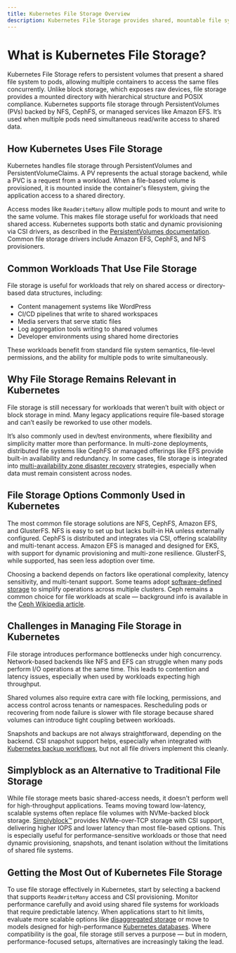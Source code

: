 ```yaml
---
title: Kubernetes File Storage Overview
description: Kubernetes File Storage provides shared, mountable file systems across pods using NFS, CSI drivers, or cloud-native file volumes.
---
```


# What is Kubernetes File Storage?

Kubernetes File Storage refers to persistent volumes that present a shared file system to pods, allowing multiple containers to access the same files concurrently. Unlike block storage, which exposes raw devices, file storage provides a mounted directory with hierarchical structure and POSIX compliance. Kubernetes supports file storage through PersistentVolumes (PVs) backed by NFS, CephFS, or managed services like Amazon EFS. It’s used when multiple pods need simultaneous read/write access to shared data.

## How Kubernetes Uses File Storage

Kubernetes handles file storage through PersistentVolumes and PersistentVolumeClaims. A PV represents the actual storage backend, while a PVC is a request from a workload. When a file-based volume is provisioned, it is mounted inside the container's filesystem, giving the application access to a shared directory.

Access modes like `ReadWriteMany` allow multiple pods to mount and write to the same volume. This makes file storage useful for workloads that need shared access. Kubernetes supports both static and dynamic provisioning via CSI drivers, as described in the [PersistentVolumes documentation](https://kubernetes.io/docs/concepts/storage/persistent-volumes/). Common file storage drivers include Amazon EFS, CephFS, and NFS provisioners.

## Common Workloads That Use File Storage

File storage is useful for workloads that rely on shared access or directory-based data structures, including:

- Content management systems like WordPress  
- CI/CD pipelines that write to shared workspaces  
- Media servers that serve static files  
- Log aggregation tools writing to shared volumes  
- Developer environments using shared home directories

These workloads benefit from standard file system semantics, file-level permissions, and the ability for multiple pods to write simultaneously.

## Why File Storage Remains Relevant in Kubernetes

File storage is still necessary for workloads that weren’t built with object or block storage in mind. Many legacy applications require file-based storage and can’t easily be reworked to use other models.

It’s also commonly used in dev/test environments, where flexibility and simplicity matter more than performance. In multi-zone deployments, distributed file systems like CephFS or managed offerings like EFS provide built-in availability and redundancy. In some cases, file storage is integrated into [multi-availability zone disaster recovery](https://www.simplyblock.io/use-cases/multi-availability-zone-disaster-recovery/) strategies, especially when data must remain consistent across nodes.

## File Storage Options Commonly Used in Kubernetes

The most common file storage solutions are NFS, CephFS, Amazon EFS, and GlusterFS. NFS is easy to set up but lacks built-in HA unless externally configured. CephFS is distributed and integrates via CSI, offering scalability and multi-tenant access. Amazon EFS is managed and designed for EKS, with support for dynamic provisioning and multi-zone resilience. GlusterFS, while supported, has seen less adoption over time.

Choosing a backend depends on factors like operational complexity, latency sensitivity, and multi-tenant support. Some teams adopt [software-defined storage](https://www.simplyblock.io/use-cases/software-defined-storage/) to simplify operations across multiple clusters. Ceph remains a common choice for file workloads at scale — background info is available in the [Ceph Wikipedia article](https://en.wikipedia.org/wiki/Ceph_(software)).

## Challenges in Managing File Storage in Kubernetes

File storage introduces performance bottlenecks under high concurrency. Network-based backends like NFS and EFS can struggle when many pods perform I/O operations at the same time. This leads to contention and latency issues, especially when used by workloads expecting high throughput.

Shared volumes also require extra care with file locking, permissions, and access control across tenants or namespaces. Rescheduling pods or recovering from node failure is slower with file storage because shared volumes can introduce tight coupling between workloads.

Snapshots and backups are not always straightforward, depending on the backend. CSI snapshot support helps, especially when integrated with [Kubernetes backup workflows](https://www.simplyblock.io/use-cases/kubernetes-backup/), but not all file drivers implement this cleanly.

## Simplyblock as an Alternative to Traditional File Storage

While file storage meets basic shared-access needs, it doesn't perform well for high-throughput applications. Teams moving toward low-latency, scalable systems often replace file volumes with NVMe-backed block storage. [Simplyblock™](https://www.simplyblock.io/alternative-to-ceph/) provides NVMe-over-TCP storage with CSI support, delivering higher IOPS and lower latency than most file-based options. This is especially useful for performance-sensitive workloads or those that need dynamic provisioning, snapshots, and tenant isolation without the limitations of shared file systems.

## Getting the Most Out of Kubernetes File Storage

To use file storage effectively in Kubernetes, start by selecting a backend that supports `ReadWriteMany` access and CSI provisioning. Monitor performance carefully and avoid using shared file systems for workloads that require predictable latency. When applications start to hit limits, evaluate more scalable options like [disaggregated storage](https://www.simplyblock.io/use-cases/disaggregated-storage/) or move to models designed for high-performance [Kubernetes databases](https://www.simplyblock.io/use-cases/database-on-kubernetes/). Where compatibility is the goal, file storage still serves a purpose — but in modern, performance-focused setups, alternatives are increasingly taking the lead.
